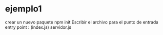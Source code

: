 # ejemplo1

crear un nuevo paquete
npm init
 Escribir el archivo para el punto de entrada
  entry point : (index.js) servidor.js

